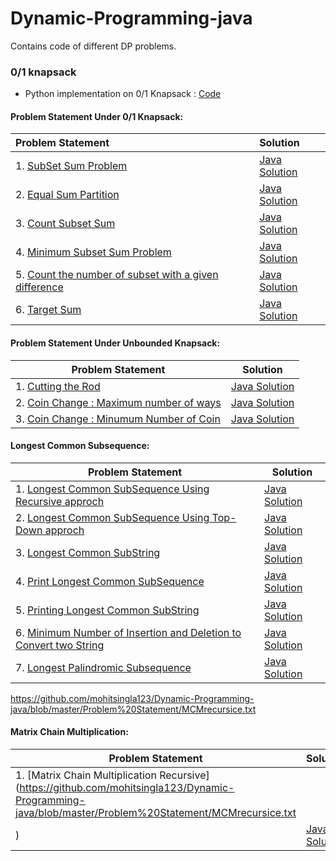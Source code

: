# Dynamic-Programming-java
Contains code of different DP problems.


### 0/1 knapsack 

* Python implementation on 0/1 Knapsack : [Code](https://github.com/mohitsingla123/Dynamic-Programming-java/blob/master/0-1%20knapsack/pysolution.py)

#### Problem Statement Under 0/1 Knapsack:

| Problem Statement                                            | Solution                                                     |
| :----------------------------------------------------------- | :----------------------------------------------------------- |
| 1. [SubSet Sum Problem](https://github.com/mohitsingla123/Dynamic-Programming-java/blob/master/Problem%20Statement/SubSetSum.txt) | [Java Solution](https://github.com/mohitsingla123/Dynamic-Programming-java/blob/master/0-1%20knapsack/SubSet_Sum.java) |
| 2.  [Equal Sum Partition](https://github.com/mohitsingla123/Dynamic-Programming-java/blob/master/Problem%20Statement/Equal%20Sum%20Partition.txt) | [Java Solution](https://github.com/mohitsingla123/Dynamic-Programming-java/blob/master/0-1%20knapsack/Equal_sun_Partition.java) |
| 3.  [Count Subset Sum](https://github.com/mohitsingla123/Dynamic-Programming-java/blob/master/Problem%20Statement/countsubset.txt) | [Java Solution](https://github.com/mohitsingla123/Dynamic-Programming-java/blob/master/0-1%20knapsack/Count_Subset_sum.java) |
| 4.  [Minimum Subset Sum Problem](https://github.com/mohitsingla123/Dynamic-Programming-java/blob/master/Problem%20Statement/Mini_Subset_Sum_Difference.txt) | [Java Solution](https://github.com/mohitsingla123/Dynamic-Programming-java/blob/master/0-1%20knapsack/Minimum_Subset_Sum_Difference.java) |
| 5. [Count the number of subset with a given difference](https://github.com/mohitsingla123/Dynamic-Programming-java/blob/master/Problem%20Statement/Count%20the%20number%20of%20subset%20with%20a%20given%20difference.txt) | [Java Solution](https://github.com/mohitsingla123/Dynamic-Programming-java/blob/master/0-1%20knapsack/TotalSubsetDifference.java) |
| 6.  [Target Sum](https://github.com/mohitsingla123/Dynamic-Programming-java/blob/master/Problem%20Statement/TargetSum.txt) | [Java Solution](https://github.com/mohitsingla123/Dynamic-Programming-java/blob/master/0-1%20knapsack/TotalSubsetDifference.java) |



#### Problem Statement Under Unbounded Knapsack:

| Problem Statement                                            | Solution                                                     |
| ------------------------------------------------------------ | ------------------------------------------------------------ |
| 1. [Cutting the Rod](https://github.com/mohitsingla123/Dynamic-Programming-java/blob/master/Problem%20Statement/CuttingArod.txt) | [Java Solution](https://github.com/mohitsingla123/Dynamic-Programming-java/blob/master/Unbounded%20Knapsack/Cutting_A_Rod.java) |
| 2. [Coin Change : Maximum number of ways](https://github.com/mohitsingla123/Dynamic-Programming-java/blob/master/Problem%20Statement/CoinChangeMaxNumber.txt) | [Java Solution](https://github.com/mohitsingla123/Dynamic-Programming-java/blob/master/Unbounded%20Knapsack/CoinChangeMaxNumber.java) |
| 3. [Coin Change : Minumum Number of Coin](https://github.com/mohitsingla123/Dynamic-Programming-java/blob/master/Problem%20Statement/coinChangeMinCoin.txt) | [Java Solution](https://github.com/mohitsingla123/Dynamic-Programming-java/blob/master/Unbounded%20Knapsack/CoinChangeMinNumber.java) |



#### Longest Common Subsequence:

| Problem Statement                                            | Solution                                                     |
| ------------------------------------------------------------ | ------------------------------------------------------------ |
| 1. [Longest Common SubSequence Using Recursive approch](https://github.com/mohitsingla123/Dynamic-Programming-java/blob/master/Problem%20Statement/LongestCommonSubsequence.txt) | [Java Solution](https://github.com/mohitsingla123/Dynamic-Programming-java/blob/master/Longest%20Common%20Subsequence/LCS_Recurtion.java) |
| 2. [Longest Common SubSequence Using Top-Down approch](https://github.com/mohitsingla123/Dynamic-Programming-java/blob/master/Problem%20Statement/LongestCommonSubsequence.txt)  |[Java Solution](https://github.com/mohitsingla123/Dynamic-Programming-java/blob/master/Longest%20Common%20Subsequence/LCS_Top_Down.java)|
| 3. [Longest Common SubString](https://github.com/mohitsingla123/Dynamic-Programming-java/blob/master/Problem%20Statement/LongestCommonSubstring.txt) |[Java Solution](https://github.com/mohitsingla123/Dynamic-Programming-java/blob/master/Longest%20Common%20Subsequence/LongestCommonSubstring.java)|omo
| 4. [Print Longest Common SubSequence](https://github.com/mohitsingla123/Dynamic-Programming-java/blob/master/Problem%20Statement/Print_LCS.txt) | [Java Solution](https://github.com/mohitsingla123/Dynamic-Programming-java/blob/master/Longest%20Common%20Subsequence/printLCS.java)|
| 5. [Printing Longest Common SubString](https://github.com/mohitsingla123/Dynamic-Programming-java/blob/master/Problem%20Statement/PrintingLongestCommon%20SubString.txt) | [Java Solution](https://github.com/mohitsingla123/Dynamic-Programming-java/blob/master/Longest%20Common%20Subsequence/Printing_longest_common_substring.java)|
| 6. [Minimum Number of Insertion and Deletion to Convert two String](https://github.com/mohitsingla123/Dynamic-Programming-java/blob/master/Problem%20Statement/minumum%20Insertion%20and%20Deletion.txt)| [Java Solution](https://github.com/mohitsingla123/Dynamic-Programming-java/blob/master/Longest%20Common%20Subsequence/Deletions_and_insertions.java)|
| 7. [Longest Palindromic Subsequence](https://github.com/mohitsingla123/Dynamic-Programming-java/blob/master/Problem%20Statement/Longest%20Palindromic%20Subsequence.txt) | [Java Solution](https://github.com/mohitsingla123/Dynamic-Programming-java/blob/master/Longest%20Common%20Subsequence/palindorimicSubsSequance.java) |




https://github.com/mohitsingla123/Dynamic-Programming-java/blob/master/Problem%20Statement/MCMrecursice.txt
#### Matrix Chain Multiplication:

| Problem Statement                                            | Solution                                                     |
| ------------------------------------------------------------ | ------------------------------------------------------------ |
| 1. [Matrix Chain Multiplication Recursive](https://github.com/mohitsingla123/Dynamic-Programming-java/blob/master/Problem%20Statement/MCMrecursice.txt
) | [Java Solution](https://github.com/mohitsingla123/Dynamic-Programming-java/blob/master/Matrix%20Chain%20Multiplication%20(MCM)/Matrix_Chain_Multiplication_Recursive.java) |
